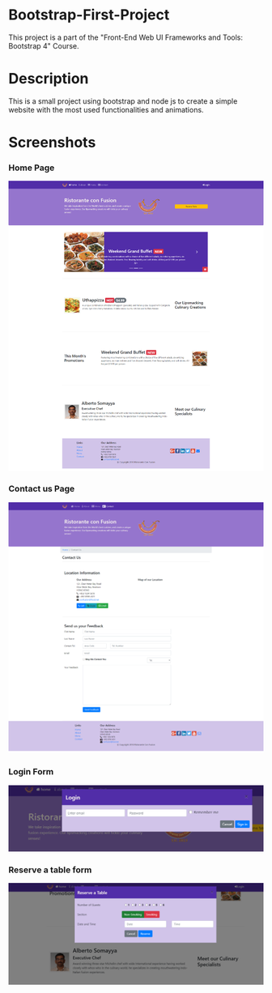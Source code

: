 # Bootstrap-First-Project
This project is a part of the "Front-End Web UI Frameworks and Tools: Bootstrap 4" Course.

# Description
This is a small project using bootstrap and node js to create a simple website with the most used functionalities and animations.

# Screenshots
### Home Page
![Alt text](/screencapture-127-0-0-1-5500-index-html-2020-11-27-15_58_44.png?raw=true "Optional Title")
### Contact us Page
![Alt text](/screencapture-127-0-0-1-5500-contactus-html-2020-11-27-15_59_12.png?raw=true "Optional Title")
### Login Form
![Alt text](/screencapture-12-Login-Form.png?raw=true "Optional Title")
### Reserve a table form
![Alt text](/screencapture-12-Reserve-a-table.png?raw=true "Optional Title")
